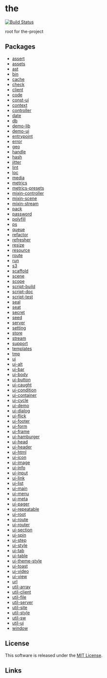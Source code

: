 the
==========

<!---
This file is generated by the-tmpl. Do not update manually.
--->

<!-- Badge Start -->
<a name="badges"></a>

[![Build Status][bd_travis_shield_url]][bd_travis_url]

[bd_repo_url]: https://github.com/the-labo/the
[bd_travis_url]: http://travis-ci.org/the-labo/the
[bd_travis_shield_url]: http://img.shields.io/travis/the-labo/the.svg?style=flat
[bd_travis_com_url]: http://travis-ci.com/the-labo/the
[bd_travis_com_shield_url]: https://api.travis-ci.com/the-labo/the.svg?token=
[bd_license_url]: https://github.com/the-labo/the/blob/master/LICENSE
[bd_npm_url]: http://www.npmjs.org/package/the
[bd_npm_shield_url]: http://img.shields.io/npm/v/the.svg?style=flat
[bd_standard_url]: http://standardjs.com/
[bd_standard_shield_url]: https://img.shields.io/badge/code%20style-standard-brightgreen.svg

<!-- Badge End -->


<!-- Description Start -->
<a name="description"></a>

root for the-project

<!-- Description End -->


<!-- Overview Start -->
<a name="overview"></a>



<!-- Overview End -->


<!-- Sections Start -->
<a name="sections"></a>

<!-- Section from "doc/readme/10.Packages.md.hbs" Start -->

<a name="section-doc-readme-10-packages-md"></a>

## Packages


- [assert](./packages/assert)
- [assets](./packages/assets)
- [ast](./packages/ast)
- [bin](./packages/bin)
- [cache](./packages/cache)
- [check](./packages/check)
- [client](./packages/client)
- [code](./packages/code)
- [const-ui](./packages/const-ui)
- [context](./packages/context)
- [controller](./packages/controller)
- [date](./packages/date)
- [db](./packages/db)
- [demo-lib](./packages/demo-lib)
- [demo-ui](./packages/demo-ui)
- [entrypoint](./packages/entrypoint)
- [error](./packages/error)
- [geo](./packages/geo)
- [handle](./packages/handle)
- [hash](./packages/hash)
- [jitter](./packages/jitter)
- [lint](./packages/lint)
- [loc](./packages/loc)
- [media](./packages/media)
- [metrics](./packages/metrics)
- [metrics-presets](./packages/metrics-presets)
- [mixin-controller](./packages/mixin-controller)
- [mixin-scene](./packages/mixin-scene)
- [mixin-stream](./packages/mixin-stream)
- [pack](./packages/pack)
- [password](./packages/password)
- [polyfill](./packages/polyfill)
- [ps](./packages/ps)
- [queue](./packages/queue)
- [refactor](./packages/refactor)
- [refresher](./packages/refresher)
- [resize](./packages/resize)
- [resource](./packages/resource)
- [route](./packages/route)
- [run](./packages/run)
- [s3](./packages/s3)
- [scaffold](./packages/scaffold)
- [scene](./packages/scene)
- [scope](./packages/scope)
- [script-build](./packages/script-build)
- [script-doc](./packages/script-doc)
- [script-test](./packages/script-test)
- [seal](./packages/seal)
- [seat](./packages/seat)
- [secret](./packages/secret)
- [seed](./packages/seed)
- [server](./packages/server)
- [setting](./packages/setting)
- [store](./packages/store)
- [stream](./packages/stream)
- [support](./packages/support)
- [templates](./packages/templates)
- [tmp](./packages/tmp)
- [ui](./packages/ui)
- [ui-alt](./packages/ui-alt)
- [ui-bar](./packages/ui-bar)
- [ui-body](./packages/ui-body)
- [ui-button](./packages/ui-button)
- [ui-caught](./packages/ui-caught)
- [ui-condition](./packages/ui-condition)
- [ui-container](./packages/ui-container)
- [ui-cycle](./packages/ui-cycle)
- [ui-demo](./packages/ui-demo)
- [ui-dialog](./packages/ui-dialog)
- [ui-flick](./packages/ui-flick)
- [ui-footer](./packages/ui-footer)
- [ui-form](./packages/ui-form)
- [ui-frame](./packages/ui-frame)
- [ui-hamburger](./packages/ui-hamburger)
- [ui-head](./packages/ui-head)
- [ui-header](./packages/ui-header)
- [ui-html](./packages/ui-html)
- [ui-icon](./packages/ui-icon)
- [ui-image](./packages/ui-image)
- [ui-info](./packages/ui-info)
- [ui-input](./packages/ui-input)
- [ui-link](./packages/ui-link)
- [ui-list](./packages/ui-list)
- [ui-main](./packages/ui-main)
- [ui-menu](./packages/ui-menu)
- [ui-meta](./packages/ui-meta)
- [ui-pager](./packages/ui-pager)
- [ui-repeatable](./packages/ui-repeatable)
- [ui-root](./packages/ui-root)
- [ui-route](./packages/ui-route)
- [ui-router](./packages/ui-router)
- [ui-section](./packages/ui-section)
- [ui-spin](./packages/ui-spin)
- [ui-step](./packages/ui-step)
- [ui-style](./packages/ui-style)
- [ui-tab](./packages/ui-tab)
- [ui-table](./packages/ui-table)
- [ui-theme-style](./packages/ui-theme-style)
- [ui-toast](./packages/ui-toast)
- [ui-video](./packages/ui-video)
- [ui-view](./packages/ui-view)
- [url](./packages/url)
- [util-array](./packages/util-array)
- [util-client](./packages/util-client)
- [util-file](./packages/util-file)
- [util-server](./packages/util-server)
- [util-site](./packages/util-site)
- [util-style](./packages/util-style)
- [util-sw](./packages/util-sw)
- [util-ui](./packages/util-ui)
- [window](./packages/window)


<!-- Section from "doc/readme/10.Packages.md.hbs" End -->


<!-- Sections Start -->


<!-- LICENSE Start -->
<a name="license"></a>

License
-------
This software is released under the [MIT License](https://github.com/the-labo/the/blob/master/LICENSE).

<!-- LICENSE End -->


<!-- Links Start -->
<a name="links"></a>

Links
------



<!-- Links End -->
